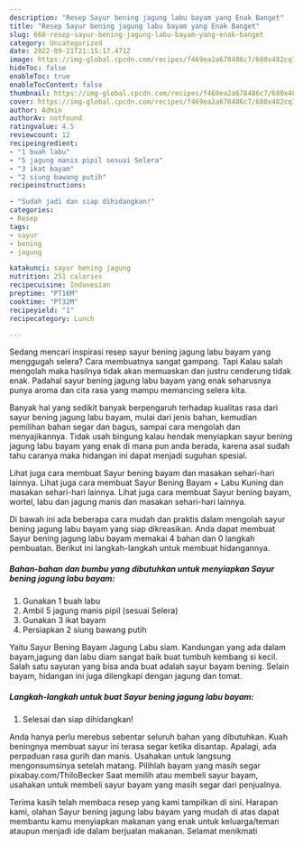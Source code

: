 ```yaml
---
description: "Resep Sayur bening jagung labu bayam yang Enak Banget"
title: "Resep Sayur bening jagung labu bayam yang Enak Banget"
slug: 660-resep-sayur-bening-jagung-labu-bayam-yang-enak-banget
category: Uncategorized
date: 2022-09-21T21:15:17.471Z
image: https://img-global.cpcdn.com/recipes/f469ea2a678486c7/680x482cq70/sayur-bening-jagung-labu-bayam-foto-resep-utama.jpg
hideToc: false
enableToc: true
enableTocContent: false
thumbnail: https://img-global.cpcdn.com/recipes/f469ea2a678486c7/680x482cq70/sayur-bening-jagung-labu-bayam-foto-resep-utama.jpg
cover: https://img-global.cpcdn.com/recipes/f469ea2a678486c7/680x482cq70/sayur-bening-jagung-labu-bayam-foto-resep-utama.jpg
author: Admin
authorAv: notfound
ratingvalue: 4.5
reviewcount: 12
recipeingredient:
- "1 buah labu"
- "5 jagung manis pipil sesuai Selera"
- "3 ikat bayam"
- "2 siung bawang putih"
recipeinstructions:

- "Sudah jadi dan siap dihidangkan!"
categories:
- Resep
tags:
- sayur
- bening
- jagung

katakunci: sayur bening jagung 
nutrition: 251 calories
recipecuisine: Indonesian
preptime: "PT16M"
cooktime: "PT32M"
recipeyield: "1"
recipecategory: Lunch

---
```



Sedang mencari inspirasi resep sayur bening jagung labu bayam yang menggugah selera? Cara membuatnya sangat gampang. Tapi Kalau salah mengolah maka hasilnya tidak akan memuaskan dan justru cenderung tidak enak. Padahal sayur bening jagung labu bayam yang enak seharusnya punya aroma dan cita rasa yang mampu memancing selera kita.


Banyak hal yang sedikit banyak berpengaruh terhadap kualitas rasa dari sayur bening jagung labu bayam, mulai dari jenis bahan, kemudian pemilihan bahan segar dan bagus, sampai cara mengolah dan menyajikannya. Tidak usah bingung kalau hendak menyiapkan sayur bening jagung labu bayam yang enak di mana pun anda berada, karena asal sudah tahu caranya maka hidangan ini dapat menjadi suguhan spesial.

Lihat juga cara membuat Sayur bening bayam dan masakan sehari-hari lainnya. Lihat juga cara membuat Sayur Bening Bayam + Labu Kuning dan masakan sehari-hari lainnya. Lihat juga cara membuat Sayur bening bayam, wortel, labu dan jagung manis dan masakan sehari-hari lainnya.


Di bawah ini ada beberapa cara mudah dan praktis dalam mengolah sayur bening jagung labu bayam yang siap dikreasikan. Anda dapat membuat Sayur bening jagung labu bayam memakai 4 bahan dan 0 langkah pembuatan. Berikut ini langkah-langkah untuk membuat hidangannya.

<!--inarticleads1-->

##### Bahan-bahan dan bumbu yang dibutuhkan untuk menyiapkan Sayur bening jagung labu bayam:

1. Gunakan 1 buah labu
1. Ambil 5 jagung manis pipil (sesuai Selera)
1. Gunakan 3 ikat bayam
1. Persiapkan 2 siung bawang putih


Yaitu Sayur Bening Bayam Jagung Labu siam. Kandungan yang ada dalam bayam,jagung dan labu diam sangat baik buat tumbuh kembang si kecil. Salah satu sayuran yang bisa anda buat adalah sayur bayam bening. Selain bayam, hidangan ini juga dilengkapi dengan jagung dan tomat. 

<!--inarticleads2-->

##### Langkah-langkah untuk buat Sayur bening jagung labu bayam:


1. Selesai dan siap dihidangkan!

Anda hanya perlu merebus sebentar seluruh bahan yang dibutuhkan. Kuah beningnya membuat sayur ini terasa segar ketika disantap. Apalagi, ada perpaduan rasa gurih dan manis. Usahakan untuk langsung mengonsumsinya setelah matang. Pilihlah bayam yang masih segar pixabay.com/ThiloBecker Saat memilih atau membeli sayur bayam, usahakan untuk membeli sayur bayam yang masih segar dari penjualnya. 

Terima kasih telah membaca resep yang kami tampilkan di sini. Harapan kami, olahan Sayur bening jagung labu bayam yang mudah di atas dapat membantu kamu menyiapkan makanan yang enak untuk keluarga/teman ataupun menjadi ide dalam berjualan makanan. Selamat menikmati
